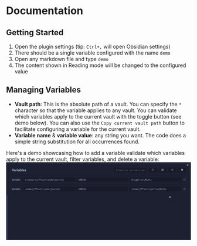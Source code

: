 # Documentation

## Getting Started
1. Open the plugin settings (tip: `Ctrl+,` will open Obsidian settings)
2. There should be a single variable configured with the name `demo`
3. Open any markdown file and type `demo`
4. The content shown in Reading mode will be changed to the configured value

## Managing Variables
- **Vault path**: This is the absolute path of a vault. You can specify the `*` character so that the variable applies to any vault. You can validate which variables apply to the current vault with the toggle button (see demo below). You can also use the `Copy current vault path` button to facilitate configuring a variable for the current vault.
- **Variable name** & **variable value**: any string you want. The code does a simple string substitution for all occurrences found.

Here's a demo showcasing how to add a variable validate which variables apply to the current vault, filter variables, and delete a variable:
![demo](/res/manage-variables-demo.gif)
